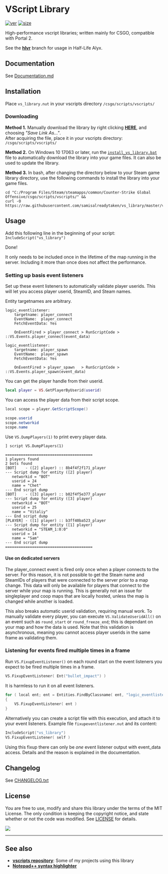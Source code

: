 # VScript Library
[![ver][]](CHANGELOG.txt) [![size][]](/../../raw/master/vs_library.nut)

High-performance vscript libraries; written mainly for CSGO, compatible with Portal 2.

See the [**hlvr**](https://github.com/samisalreadytaken/vs_library/tree/hlvr) branch for usage in Half-Life Alyx.

[ver]: https://img.shields.io/badge/vs__library-v2.40.1-informational
[size]: https://img.shields.io/github/size/samisalreadytaken/vs_library/vs_library.nut

## Documentation
See [Documentation.md](Documentation.md)

## Installation
Place `vs_library.nut` in your vscripts directory `/csgo/scripts/vscripts/`

### Downloading
**Method 1.**
Manually download the library by right clicking [**HERE**](https://raw.githubusercontent.com/samisalreadytaken/vs_library/master/vs_library.nut), and choosing _"Save Link As..."_.  
After acquiring the file, place it in your vscripts directory: `/csgo/scripts/vscripts/`

**Method 2.**
On Windows 10 17063 or later, run the [`install_vs_library.bat`](https://raw.githubusercontent.com/samisalreadytaken/vs_library/master/install_vs_library.bat) file to automatically download the library into your game files. It can also be used to update the library.

**Method 3.**
In bash, after changing the directory below to your Steam game library directory, use the following commands to install the library into your game files.
```
cd "C:/Program Files/Steam/steamapps/common/Counter-Strike Global Offensive/csgo/scripts/vscripts/" && 
curl -O https://raw.githubusercontent.com/samisalreadytaken/vs_library/master/vs_library.nut
```

## Usage
Add this following line in the beginning of your script: `IncludeScript("vs_library")`

Done!

It only needs to be included once in the lifetime of the map running in the server. Including it more than once does not affect the performance. 

### Setting up basis event listeners
Set up these event listeners to automatically validate player userids. This will let you access player userid, SteamID, and Steam names.

Entity targetnames are arbitrary.
```
logic_eventlistener:
	targetname: player_connect
	EventName:  player_connect
	FetchEventData: Yes

	OnEventFired > player_connect > RunScriptCode > ::VS.Events.player_connect(event_data)

logic_eventlistener:
	targetname: player_spawn
	EventName:  player_spawn
	FetchEventData: Yes

	OnEventFired > player_spawn   > RunScriptCode > ::VS.Events.player_spawn(event_data)
```

You can get the player handle from their userid.
```lua
local player = VS.GetPlayerByUserid(userid)
```

You can access the player data from their script scope.
```cs
local scope = player.GetScriptScope()

scope.userid
scope.networkid
scope.name
```

Use `VS.DumpPlayers(1)` to print every player data.
```
] script VS.DumpPlayers(1)

=======================================
1 players found
2 bots found
[BOT]    - ([2] player) :: 8b4f4f2f171_player
--- Script dump for entity ([2] player)
   networkid = "BOT"
   userid = 24
   name = "Chet"
--- End script dump
[BOT]    - ([3] player) :: b02f4f5e377_player
--- Script dump for entity ([3] player)
   networkid = "BOT"
   userid = 25
   name = "Vitaliy"
--- End script dump
[PLAYER] - ([1] player) :: b3ff40ba523_player
--- Script dump for entity ([1] player)
   networkid = "STEAM_1:0:0"
   userid = 14
   name = "Sam"
--- End script dump
=======================================
```

#### Use on dedicated servers

The player_connect event is fired only once when a player connects to the server. For this reason, it is not possible to get the Steam name and SteamIDs of players that were connected to the server prior to a map change. This data will only be available for players that connect to the server while your map is running. This is generally not an issue for singleplayer and coop maps that are locally hosted, unless the map is changed while another is loaded.

This also breaks automatic userid validation, requiring manual work. To manually validate every player, you can execute `VS.ValidateUseridAll()` on an event such as `round_start` or `round_freeze_end`; this is dependant on your map and how the data is used. Note that this validation is asynchronous, meaning you cannot access player userids in the same frame as validating them.

### Listening for events fired multiple times in a frame

Run `VS.FixupEventListener()` on each round start on the event listeners you expect to be fired multiple times in a frame.

```cpp
VS.FixupEventListener( Ent("bullet_impact") )
```

It is harmless to run it on all event listeners.

```cpp
for ( local ent; ent = Entities.FindByClassname( ent, "logic_eventlistener" ); )
{
	VS.FixupEventListener( ent )
}
```

Alternatively you can create a script file with this execution, and attach it to your event listeners. Example file `fixupeventlistener.nut` and its content:

```cpp
IncludeScript("vs_library")
VS.FixupEventListener( self )
```

Using this fixup there can only be _one_ event listener output with event_data access. Details and the reason is explained in the documentation.

## Changelog
See [CHANGELOG.txt](CHANGELOG.txt)

## License
You are free to use, modify and share this library under the terms of the MIT License. The only condition is keeping the copyright notice, and state whether or not the code was modified. See [LICENSE](LICENSE) for details.

[![](http://hits.dwyl.com/samisalreadytaken/vs_library.svg)](https://hits.dwyl.com/samisalreadytaken/vs_library)

________________________________

## See also
* [**vscripts repository**][vscripts]: Some of my projects using this library
* [**Notepad++ syntax highlighter**][npp]

[vscripts]: https://github.com/samisalreadytaken/vscripts
[npp]: https://gist.github.com/samisalreadytaken/5bcf322332074f31545ccb6651b88f2d
